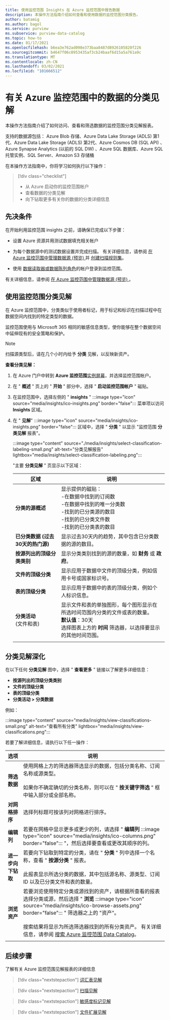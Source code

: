 ```yaml
---
title: 使用监控范围 Insights 在 Azure 监控范围中报告数据
description: 本操作方法指南介绍如何查看和使用数据的监控范围分类报告。
author: batamig
ms.author: bagol
ms.service: purview
ms.subservice: purview-data-catalog
ms.topic: how-to
ms.date: 01/17/2021
ms.openlocfilehash: b6ea3e762ad098e373baa8487d8926105820f226
ms.sourcegitcommit: b4647f06c0953435af3cb24baaf6d15a5a761a9c
ms.translationtype: MT
ms.contentlocale: zh-CN
ms.lasthandoff: 03/02/2021
ms.locfileid: "101666512"
---
```

# <a name="classification-insights-about-your-data-from-azure-purview"></a>有关 Azure 监控范围中的数据的分类见解

本操作方法指南介绍了如何访问、查看和筛选数据的监控范围分类见解报表。

支持的数据源包括： Azure Blob 存储、Azure Data Lake Storage (ADLS) 第1代、Azure Data Lake Storage (ADLS) 第2代、Azure Cosmos DB (SQL API) 、Azure Synapse Analytics (以前的 SQL DW) 、Azure SQL 数据库、Azure SQL 托管实例、SQL Server、Amazon S3 存储桶

在本操作方法指南中，你将学习如何执行以下操作：

> [!div class="checklist"]
> - 从 Azure 启动你的监控范围帐户
> - 查看数据的分类见解
> - 向下钻取更多有关你的数据的分类详细信息

## <a name="prerequisites"></a>先决条件

在开始利用监控范围 insights 之前，请确保已完成以下步骤：

- 设置 Azure 资源并用测试数据填充相关帐户

- 为每个数据源中的测试数据设置并完成扫描。 有关详细信息，请参阅 [在 Azure 监控范围中管理数据源 (预览) ](manage-data-sources.md) 并 [创建扫描规则集](create-a-scan-rule-set.md)。

- 使用 [数据读取器或数据陈列角色](catalog-permissions.md#azure-purviews-pre-defined-data-plane-roles)的帐户登录到监控范围。

有关详细信息，请参阅 [在 Azure 监控范围中管理数据源 (预览) ](manage-data-sources.md)。

## <a name="use-purview-classification-insights"></a>使用监控范围分类见解

在 Azure 监控范围中，分类类似于使用者标记，用于标记和标识在扫描过程中在数据空间内找到的特定类型的数据。

监控范围使用与 Microsoft 365 相同的敏感信息类型，使你能够在整个数据空间中延伸现有的安全策略和保护。

> [!NOTE]
> 扫描源类型后，请在几个小时内给予 **分类** 见解，以反映新资产。

**查看分类见解：**

1. 在 Azure 门户中转到 **Azure 监控范围**[实例屏幕](https://aka.ms/purviewportal)，并选择监控范围帐户。

1. 在 " **概述** " 页上的 " **开始** " 部分中，选择 " **启动监控范围帐户** " 磁贴。

1. 在监控范围中，选择左侧的 " **insights** " :::image type="icon" source="media/insights/ico-insights.png" border="false"::: 菜单项以访问 **Insights** 区域。

1. 在 " **见解**" :::image type="icon" source="media/insights/ico-insights.png" border="false"::: 区域中，选择 " **分类** " 以显示 "监控范围 **分类见解** 报表"。

   :::image type="content" source="./media/insights/select-classification-labeling-small.png" alt-text="分类见解报告" lightbox="media/insights/select-classification-labeling.png":::

   "主要 **分类见解** " 页显示以下区域：

   |区域  |说明  |
   |---------|---------|
   |**分类的源概述**     |显示提供的磁贴： <br>-在数据中找到的订阅数 <br>-在数据中找到的唯一分类数 <br>-找到的已分类源的数目 <br>-找到的已分类文件数 <br>-找到的已分类表的数目         |
   |**已分类数据 (过去30天的热门源)**     |显示过去30天内的趋势，其中包含已分类数据的源的数目。            |
   |**按源列出的顶级分类类别**     |显示分类类别找到的源的数量，如 **财务** 或 **政府**。      |
   |**文件的顶级分类**     |显示应用于数据中文件的顶级分类，例如信用卡号或国家标识号。         |
   |**表的顶级分类**     | 显示应用于数据中的表的顶级分类，例如个人标识信息。 |   
   |  **分类活动** <br> (文件和表)  |  显示文件和表的单独图形，每个图形显示在所选时间范围内分类的文件或表的数量。 <br>**默认值**：30天<br>选择图表上方的 **时间** 筛选器，以选择要显示的其他时间范围。    |
   |    |    |

## <a name="classification-insights-drilldown"></a>分类见解深化

在以下任何 **分类见解** 图中，选择 " **查看更多** " 链接以了解更多详细信息：

- **按源列出的顶级分类类别**
- **文件的顶级分类**
- **表的顶级分类**
- **分类活动 > 分类数据**

例如：

:::image type="content" source="media/insights/view-classifications-small.png" alt-text="查看所有分类" lightbox="media/insights/view-classifications.png":::

若要了解详细信息，请执行以下任一操作：

|选项  |说明  |
|---------|---------|
|**筛选数据**     |  使用网格上方的筛选器筛选显示的数据，包括分类名称、订阅名称或源类型。 <br><br>如果你不确定确切的分类名称，则可以在 " **按关键字筛选** " 框中输入部分或全部名称。       |
|**对网格排序** |选择列标题可按该列对网格进行排序。 | 
|**编辑列**     |  若要在网格中显示更多或更少的列，请选择 " **编辑列** :::image type="icon" source="media/insights/ico-columns.png" border="false"::: "，然后选择要查看或更改其顺序的列。   |
|**进一步向下钻取**     | 若要向下钻取到特定的分类，请在 " **分类** " 列中选择一个名称，查看 " **按源分类** " 报表。 <br><br>此报表显示所选分类的数据，其中包括源名称、源类型、订阅 ID 以及已分类文件和表的数量。      |
|**浏览资产**     |  若要浏览使用特定分类或源找到的资产，请根据所查看的报表选择分类或源，然后选择 " **浏览** :::image type="icon" source="media/insights/ico-browse-assets.png" border="false"::: " 筛选器之上的 "资产"。 <br><br>搜索结果将显示为所选筛选器找到的所有分类资产。  有关详细信息，请参阅 [搜索 Azure 监控范围 Data Catalog](how-to-search-catalog.md)。       |
| | |

## <a name="next-steps"></a>后续步骤

了解有关 Azure 监控范围见解报表的详细信息
> [!div class="nextstepaction"]
> [词汇表见解](glossary-insights.md)

> [!div class="nextstepaction"]
> [扫描见解](scan-insights.md)

> [!div class="nextstepaction"]
> [敏感度标记见解](./sensitivity-insights.md)

> [!div class="nextstepaction"]
> [文件扩展见解](file-extension-insights.md)